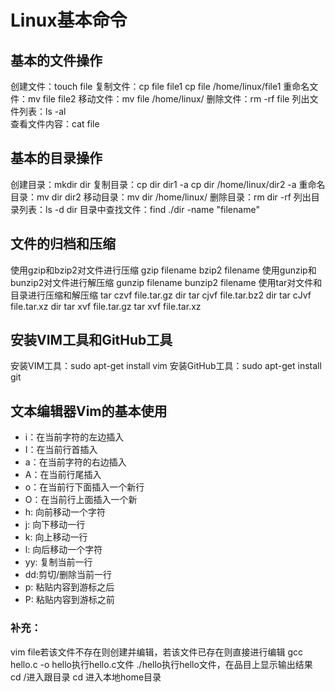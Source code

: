 # Linux基本命令

## 基本的文件操作

创建文件：touch  file
复制文件：cp file file1
cp file  /home/linux/file1
重命名文件：mv file   file2
移动文件：mv file  /home/linux/
删除文件：rm  -rf file
列出文件列表：ls -al  
查看文件内容：cat  file

## 基本的目录操作

创建目录：mkdir dir
复制目录：cp dir   dir1  -a
cp dir   /home/linux/dir2  -a
重命名目录：mv dir  dir2
移动目录：mv dir  /home/linux/
删除目录：rm  dir  -rf
列出目录列表：ls -d  dir
目录中查找文件：find  ./dir  -name  "filename"

## 文件的归档和压缩

使用gzip和bzip2对文件进行压缩
gzip  filename
bzip2  filename
使用gunzip和bunzip2对文件进行解压缩
gunzip filename
bunzip2  filename
使用tar对文件和目录进行压缩和解压缩
tar czvf  file.tar.gz dir
tar cjvf  file.tar.bz2 dir
tar cJvf  file.tar.xz  dir
tar xvf  file.tar.gz
tar xvf  file.tar.xz

## 安装VIM工具和GitHub工具

安装VIM工具：sudo apt-get install vim
安装GitHub工具：sudo apt-get install git

## 文本编辑器Vim的基本使用

* i：在当前字符的左边插入
* I：在当前行首插入
* a：在当前字符的右边插入
* A：在当前行尾插入
* o：在当前行下面插入一个新行
* O：在当前行上面插入一个新
* h: 向前移动一个字符
* j: 向下移动一行
* k: 向上移动一行
* l: 向后移动一个字符
* yy: 复制当前一行
* dd:剪切/删除当前一行
* p: 粘贴内容到游标之后
* P: 粘贴内容到游标之前
 
 ### 补充：
 
 vim file若该文件不存在则创建并编辑，若该文件已存在则直接进行编辑
 gcc hello.c -o hello执行hello.c文件
 ./hello执行hello文件，在品目上显示输出结果
 cd /进入跟目录
 cd 进入本地home目录
